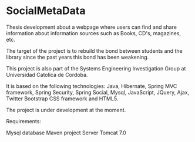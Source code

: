 # SocialMetaData

Thesis development about a webpage where users can find and share information about information sources such as Books, CD's, magazines, etc.

The target of the project is to rebuild the bond between students and the library since the past years this bond has been weakening.  

This project is also part of the Systems Engineering Investigation Group at Universidad Catolica de Cordoba.

It is based on the following technologies: Java, Hibernate, Spring MVC framework, Spring Security, Spring Social, Mysql, JavaScript, JQuery, Ajax, Twitter Bootstrap CSS framework and HTML5. 

The project is under development at the moment. 

Requirements:

Mysql database
Maven project 
Server Tomcat 7.0